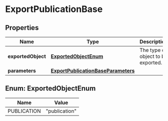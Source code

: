 

# ExportPublicationBase


## Properties

| Name | Type | Description | Notes |
|------------ | ------------- | ------------- | -------------|
|**exportedObject** | [**ExportedObjectEnum**](#ExportedObjectEnum) | The type of object to be exported. |  |
|**parameters** | [**ExportPublicationBaseParameters**](ExportPublicationBaseParameters.md) |  |  [optional] |



## Enum: ExportedObjectEnum

| Name | Value |
|---- | -----|
| PUBLICATION | &quot;publication&quot; |



